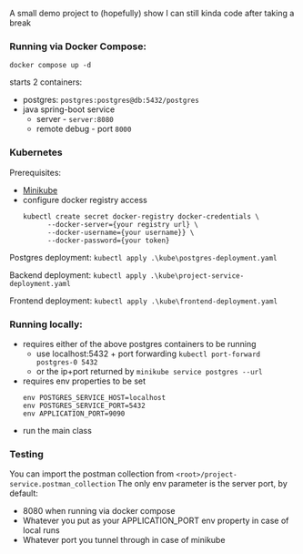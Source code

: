 A small demo project to (hopefully) show I can still kinda code after taking a break 

### Running via Docker Compose:

`docker compose up -d`

starts 2 containers:
* postgres: `postgres:postgres@db:5432/postgres`
* java spring-boot service
  * server - `server:8080`
  * remote debug - port `8000`

### Kubernetes

Prerequisites:
* [Minikube](https://minikube.sigs.k8s.io/docs/start) 
* configure docker registry access 
  ```
  kubectl create secret docker-registry docker-credentials \
        --docker-server={your registry url} \
        --docker-username={your username}} \
        --docker-password={your token}
  ```

Postgres deployment: `kubectl apply .\kube\postgres-deployment.yaml`

Backend deployment: `kubectl apply .\kube\project-service-deployment.yaml`

Frontend deployment: `kubectl apply .\kube\frontend-deployment.yaml`

### Running locally:

* requires either of the above postgres containers to be running
  * use localhost:5432 + port forwarding `kubectl port-forward postgres-0 5432`
  * or the ip+port returned by `minikube service postgres --url`
* requires env properties to be set
  ```
  env POSTGRES_SERVICE_HOST=localhost
  env POSTGRES_SERVICE_PORT=5432
  env APPLICATION_PORT=9090
  ```
* run the main class

### Testing

You can import the postman collection from `<root>/project-service.postman_collection`
The only env parameter is the server port, by default:
* 8080 when running via docker compose
* Whatever you put as your APPLICATION_PORT env property in case of local runs
* Whatever port you tunnel through in case of minikube